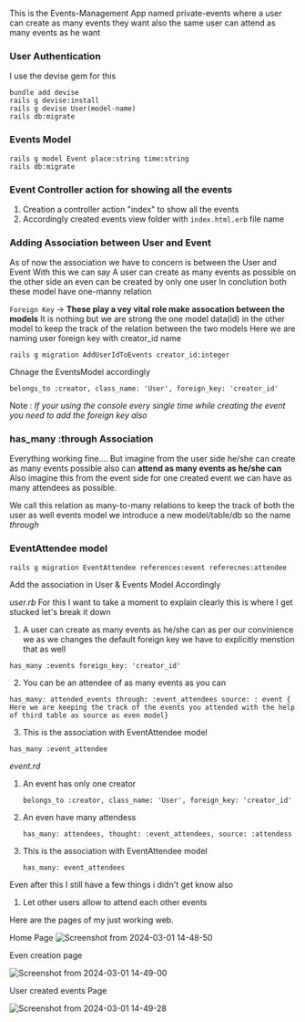 This is the Events-Management App named private-events where a user can create as many events they want also the same user can attend as many events as he want

### User Authentication
I use the devise gem for this 
```
bundle add devise
rails g devise:install
rails g devise User(model-name)
rails db:migrate
```
### Events Model
```
rails g model Event place:string time:string
rails db:migrate
```
### Event Controller action for showing all the events

1. Creation a controller action "index" to show all the events
2. Accordingly created events view folder with `index.html.erb` file name

### Adding Association between User and Event

As of now the association we have to concern is between the User and Event
With this we can say A user can create as many events as possible on the other side an even can be created by only one user
In conclution both these model have one-manny relation 

`Foreign Key`  -> **These play a vey vital role make assocation between the models**
It is nothing but we are strong the one model data(id) in the other model to keep the track of the relation between the two models
Here we are naming user foreign key with creator_id name

```
rails g migration AddUserIdToEvents creator_id:integer
```
Chnage the EventsModel accordingly
```
belongs_to :creator, class_name: 'User', foreign_key: 'creator_id'
```
Note : *If your using the console every single time while creating the event you need to add the foreign key also*

### has_many :through Association

Everything working fine....
But imagine from the user side he/she can create as many events possible also can **attend as many events as he/she can**
Also imagine this from the event side for one created event we can have as many attendees as possible.

We call this relation as many-to-many relations to keep the track of both the user as well events model we introduce a new model/table/db so the name *through* 

### EventAttendee model

```
rails g migration EventAttendee references:event referecnes:attendee
```
Add the association in User & Events Model Accordingly

*user.rb*
For this I want to take a moment to explain clearly this is where I get stucked let's break it down
1. A user can create as many events as he/she can as per our convinience we as we changes the default foreign key we have to explicitly menstion that as well
```
has_many :events foreign_key: 'creator_id'
```
2. You can be an attendee of as many events as you can
```
has_many: attended_events through: :event_attendees source: : event {
Here we are keeping the track of the events you attended with the help of third table as source as even model}
```
3. This is the association with EventAttendee model
```
has_many :event_attendee
```
*event.rd*
1. An event has only one creator
   ```
   belongs_to :creator, class_name: 'User', foreign_key: 'creator_id'
   ```
2. An even have many attendess
   ```
   has_many: attendees, thought: :event_attendees, source: :attendess
   ```
3. This is the association with EventAttendee model

   ```
   has_many: event_attendees
   ```

Even after this I still have a few things i didn't get know also

1. Let other users allow to attend each other events

Here are the pages of my just working web.

Home Page 
![Screenshot from 2024-03-01 14-48-50](https://github.com/Malavi1/private-events/assets/112646623/92aa1a46-bbab-44a9-a64d-184a97dc2a78)

Even creation page

![Screenshot from 2024-03-01 14-49-00](https://github.com/Malavi1/private-events/assets/112646623/4d1fe519-035b-45da-a42b-e559386ca6ce)

User created events Page

![Screenshot from 2024-03-01 14-49-28](https://github.com/Malavi1/private-events/assets/112646623/5bc98afb-b0d2-4376-86fa-9b21ff57f7d8)


   
